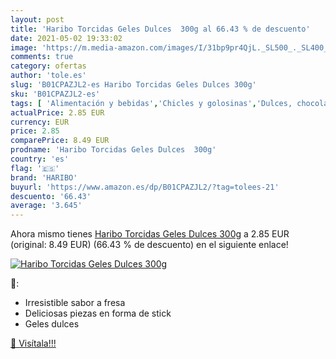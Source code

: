 ```yaml
---
layout: post
title: 'Haribo Torcidas Geles Dulces  300g al 66.43 % de descuento'
date: 2021-05-02 19:33:02
image: 'https://m.media-amazon.com/images/I/31bp9pr4QjL._SL500_._SL400_.jpg'
comments: true
category: ofertas
author: 'tole.es'
slug: 'B01CPAZJL2-es Haribo Torcidas Geles Dulces 300g'
sku: 'B01CPAZJL2-es'
tags: [ 'Alimentación y bebidas','Chicles y golosinas','Dulces, chocolates y chicles','Golosinas','haribo', ]
actualPrice: 2.85 EUR
currency: EUR
price: 2.85
comparePrice: 8.49 EUR
prodname: 'Haribo Torcidas Geles Dulces  300g'
country: 'es'
flag: '🇪🇸'
brand: 'HARIBO'
buyurl: 'https://www.amazon.es/dp/B01CPAZJL2/?tag=tolees-21'
descuento: '66.43'
average: '3.645'
---
```


Ahora mismo tienes [Haribo Torcidas Geles Dulces  300g](https://www.amazon.es/dp/B01CPAZJL2/?tag=tolees-21) a 2.85 EUR (original: 8.49 EUR) (66.43 %  de descuento) en el siguiente enlace!

[![Haribo Torcidas Geles Dulces  300g](https://m.media-amazon.com/images/I/31bp9pr4QjL._SL500_._SL400_.jpg)](https://www.amazon.es/dp/B01CPAZJL2/?tag=tolees-21)

🔎:

- Irresistible sabor a fresa
- Deliciosas piezas en forma de stick
- Geles dulces

[🛒 Visítala!!!](https://www.amazon.es/dp/B01CPAZJL2/?tag=tolees-21)

